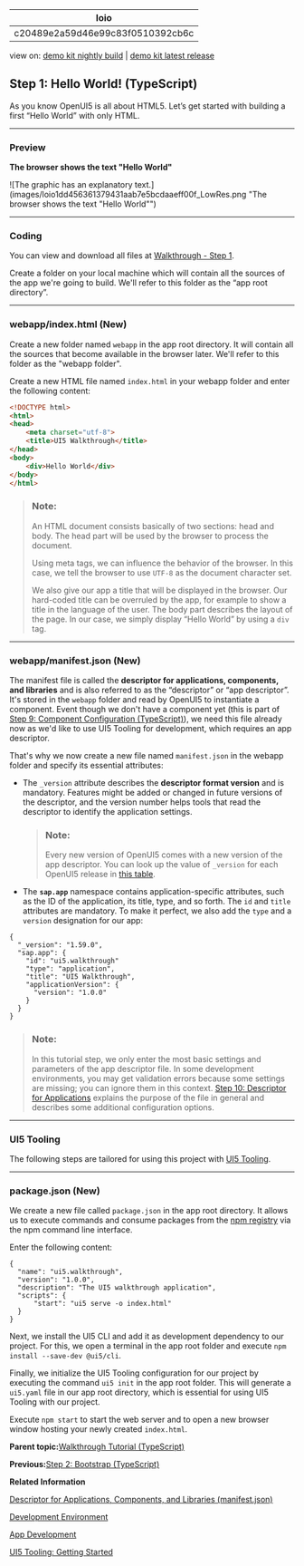 <!-- loioc20489e2a59d46e99c83f0510392cb6c -->

| loio |
| -----|
| c20489e2a59d46e99c83f0510392cb6c |

<div id="loio">

view on: [demo kit nightly build](https://sdk.openui5.org/nightly/#/topic/c20489e2a59d46e99c83f0510392cb6c) | [demo kit latest release](https://sdk.openui5.org/topic/c20489e2a59d46e99c83f0510392cb6c)</div>

## Step 1: Hello World! \(TypeScript\)

As you know OpenUI5 is all about HTML5. Let’s get started with building a first “Hello World” with only HTML.

***

### Preview

  
  
**The browser shows the text "Hello World"**

![The graphic has an explanatory text.](images/loio1dd456361379431aab7e5bcdaaeff00f_LowRes.png "The browser shows the text "Hello World"")

***

<a name="loioc20489e2a59d46e99c83f0510392cb6c__section_js2_mhx_kzb"/>

### Coding

You can view and download all files at [Walkthrough - Step 1](https://github.com/sap-samples/).

Create a folder on your local machine which will contain all the sources of the app we're going to build. We'll refer to this folder as the “app root directory”.

***

<a name="loioc20489e2a59d46e99c83f0510392cb6c__section_ks2_mhx_kzb"/>

### webapp/index.html \(New\)

Create a new folder named `webapp` in the app root directory. It will contain all the sources that become available in the browser later. We'll refer to this folder as the "webapp folder".

Create a new HTML file named `index.html` in your webapp folder and enter the following content:

```html
<!DOCTYPE html>
<html>
<head>
	<meta charset="utf-8">
	<title>UI5 Walkthrough</title>
</head>
<body>
	<div>Hello World</div>
</body>
</html>
```

> ### Note:  
> An HTML document consists basically of two sections: head and body. The head part will be used by the browser to process the document.
> 
> Using meta tags, we can influence the behavior of the browser. In this case, we tell the browser to use `UTF-8` as the document character set.
> 
> We also give our app a title that will be displayed in the browser. Our hard-coded title can be overruled by the app, for example to show a title in the language of the user. The body part describes the layout of the page. In our case, we simply display “Hello World” by using a `div` tag.

***

<a name="loioc20489e2a59d46e99c83f0510392cb6c__section_czs_c3x_kzb"/>

### webapp/manifest.json \(New\)

The manifest file is called the **descriptor for applications, components, and libraries** and is also referred to as the “descriptor” or “app descriptor”. It's stored in the `webapp` folder and read by OpenUI5 to instantiate a component. Event though we don't have a component yet \(this is part of [Step 9: Component Configuration \(TypeScript\)](Step_9_Component_Configuration_TypeScript_f9d0e2f.md)\), we need this file already now as we'd like to use UI5 Tooling for development, which requires an app descriptor.

That's why we now create a new file named `manifest.json` in the webapp folder and specify its essential attributes:

-   The `_version` attribute describes the **descriptor format version** and is mandatory. Features might be added or changed in future versions of the descriptor, and the version number helps tools that read the descriptor to identify the application settings.

    > ### Note:  
    > Every new version of OpenUI5 comes with a new version of the app descriptor. You can look up the value of `_version` for each OpenUI5 release in [this table](https://github.com/SAP/ui5-manifest/blob/-/mapping.json).

-   The **`sap.app`** namespace contains application-specific attributes, such as the ID of the application, its title, type, and so forth. The `id` and `title` attributes are mandatory. To make it perfect, we also add the `type` and a `version` designation for our app:

```
{
  "_version": "1.59.0",
  "sap.app": {
    "id": "ui5.walkthrough"
    "type": "application",
    "title": "UI5 Walkthrough",
    "applicationVersion": {
      "version": "1.0.0"
    }
  }
}
```

> ### Note:  
> In this tutorial step, we only enter the most basic settings and parameters of the app descriptor file. In some development environments, you may get validation errors because some settings are missing; you can ignore them in this context. [Step 10: Descriptor for Applications](Step_10_Descriptor_for_Applications_8f93bf2.md) explains the purpose of the file in general and describes some additional configuration options.

***

<a name="loioc20489e2a59d46e99c83f0510392cb6c__section_e2v_fmx_kzb"/>

### UI5 Tooling

The following steps are tailored for using this project with [UI5 Tooling](Development_Environment_7bb04e0.md).

***

<a name="loioc20489e2a59d46e99c83f0510392cb6c__section_mfb_4mx_kzb"/>

### package.json \(New\)

We create a new file called `package.json` in the app root directory. It allows us to execute commands and consume packages from the [npm registry](https://www.npmjs.com/) via the npm command line interface.

Enter the following content:

```
{
  "name": "ui5.walkthrough",
  "version": "1.0.0",
  "description": "The UI5 walkthrough application",
  "scripts": {
      "start": "ui5 serve -o index.html"
  }
}

```

Next, we install the UI5 CLI and add it as development dependency to our project. For this, we open a terminal in the app root folder and execute `npm install --save-dev @ui5/cli`.

Finally, we initialize the UI5 Tooling configuration for our project by executing the command `ui5 init` in the app root folder. This will generate a `ui5.yaml` file in our app root directory, which is essential for using UI5 Tooling with our project.

Execute `npm start` to start the web server and to open a new browser window hosting your newly created `index.html`.

**Parent topic:**[Walkthrough Tutorial \(TypeScript\)](Walkthrough_Tutorial_TypeScript_dad1905.md "In this tutorial we'll introduce you to all major development paradigms of OpenUI5. We'll demonstrate the use of TypeScript with OpenUI5 and highlight the specific characteristics of this approach.")

**Previous:**[Step 2: Bootstrap \(TypeScript\)](Step_2_Bootstrap_TypeScript_32b14d8.md "Before we can do something with OpenUI5, we need to load and initialize it. This process of loading and initializing OpenUI5 is called bootstrapping. Once this bootstrapping is finished, we simply display an alert.")

**Related Information**  


[Descriptor for Applications, Components, and Libraries \(manifest.json\)](Descriptor_for_Applications_Components_and_Libraries_manifest_json_be0cf40.md "The descriptor for applications, components, and libraries (in short: app descriptor) is inspired by the WebApplication Manifest concept introduced by the W3C. The descriptor provides a central, machine-readable, and easy-to-access location for storing metadata associated with an application, an application component, or a library.")

[Development Environment](Development_Environment_7bb04e0.md "This part of the documentation introduces you to some common and recommended use cases for the installation, configuration, and setup of OpenUI5 development environments.")

[App Development](App_Development_b1fbe1a.md "There are several ways to develop OpenUI5 applications. Select the one that meets the requirements of your projects and your expectations best.")

[UI5 Tooling: Getting Started](https://sap.github.io/ui5-tooling/stable/pages/GettingStarted/)

